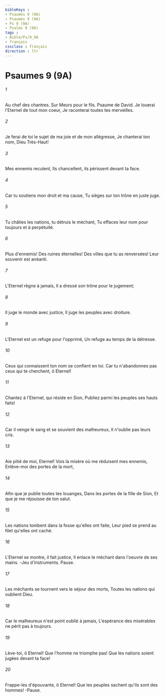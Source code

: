 ```yaml
---
bibleKeys : 
- Psaumes 9 (9A)
- Psaumes 9 (9A)
- Ps 9 (9A)
- Psalms 9 (9A)
tags : 
- Bible/Ps/9_9A
- français
cssclass : français
direction : ltr
---
```


# Psaumes 9 (9A)

###### 1
Au chef des chantres. Sur Meurs pour le fils. Psaume de David. Je louerai l'Eternel de tout mon coeur, Je raconterai toutes tes merveilles.
###### 2
Je ferai de toi le sujet de ma joie et de mon allégresse, Je chanterai ton nom, Dieu Très-Haut!
###### 3
Mes ennemis reculent, Ils chancellent, ils périssent devant ta face.
###### 4
Car tu soutiens mon droit et ma cause, Tu sièges sur ton trône en juste juge.
###### 5
Tu châties les nations, tu détruis le méchant, Tu effaces leur nom pour toujours et à perpétuité.
###### 6
Plus d'ennemis! Des ruines éternelles! Des villes que tu as renversées! Leur souvenir est anéanti.
###### 7
L'Eternel règne à jamais, Il a dressé son trône pour le jugement;
###### 8
Il juge le monde avec justice, Il juge les peuples avec droiture.
###### 9
L'Eternel est un refuge pour l'opprimé, Un refuge au temps de la détresse.
###### 10
Ceux qui connaissent ton nom se confient en toi. Car tu n'abandonnes pas ceux qui te cherchent, ô Eternel!
###### 11
Chantez à l'Eternel, qui réside en Sion, Publiez parmi les peuples ses hauts faits!
###### 12
Car il venge le sang et se souvient des malheureux, Il n'oublie pas leurs cris.
###### 13
Aie pitié de moi, Eternel! Vois la misère où me réduisent mes ennemis, Enlève-moi des portes de la mort,
###### 14
Afin que je publie toutes tes louanges, Dans les portes de la fille de Sion, Et que je me réjouisse de ton salut.
###### 15
Les nations tombent dans la fosse qu'elles ont faite, Leur pied se prend au filet qu'elles ont caché.
###### 16
L'Eternel se montre, il fait justice, Il enlace le méchant dans l'oeuvre de ses mains. -Jeu d'instruments. Pause.
###### 17
Les méchants se tournent vers le séjour des morts, Toutes les nations qui oublient Dieu.
###### 18
Car le malheureux n'est point oublié à jamais, L'espérance des misérables ne périt pas à toujours.
###### 19
Lève-toi, ô Eternel! Que l'homme ne triomphe pas! Que les nations soient jugées devant ta face!
###### 20
Frappe-les d'épouvante, ô Eternel! Que les peuples sachent qu'ils sont des hommes! -Pause.

